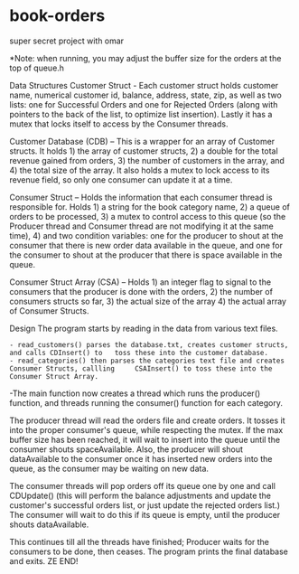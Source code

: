 book-orders
===========

super secret project with omar

*Note: when running, you may adjust the buffer size for the orders at the top of queue.h

Data Structures
Customer Struct - Each customer struct holds customer name, numerical customer id, balance, address, state, zip, as well as two lists: one for Successful Orders and one for Rejected Orders (along with pointers to the back of the list, to optimize list insertion). Lastly it has a mutex that locks itself to access by the Consumer threads. 

Customer Database (CDB) – This is a wrapper for an array of Customer structs. It holds 1) the array of customer structs, 2) a double for the total revenue gained from orders, 3) the number of customers in the array, and 4) the total size of the array. It also holds a mutex to lock access to its revenue field, so only one consumer can update it at a time.

Consumer Struct – Holds the information that each consumer thread is responsible for. Holds 1) a string for the book category name, 2) a queue of orders to be processed, 3) a mutex to control access to this queue (so the Producer thread and Consumer thread are not modifying it at the same time),  4) and two condition variables: one for the producer to shout at the consumer that there is new order data available in the queue, and one for the consumer to shout at the producer that there is space available in the queue.

Consumer Struct Array (CSA) – Holds 1) an integer flag to signal to the consumers that the producer is done with the orders, 2) the number of consumers structs so far, 3) the actual size of the array 4) the actual array of Consumer Structs.

Design
The program starts by reading in the data from various text files. 

	- read_customers() parses the database.txt, creates customer structs, and calls CDInsert() to 	toss these into the customer database. 
	- read_categories() then parses the categories text file and creates Consumer Structs, callling 	CSAInsert() to toss these into the Consumer Struct Array.

-The main function now creates a thread which runs the producer() function, and threads running the consumer() function for each category.

The producer thread will read the orders file and create orders. It tosses it into the proper consumer's queue, while respecting the mutex. If the max buffer size has been reached, it will wait to insert into the queue until the consumer shouts spaceAvailable. Also, the producer will shout dataAvailable to the consumer once it has inserted new orders into the queue, as the consumer may be waiting on new data.

The consumer threads will pop orders off its queue one by one and call CDUpdate() (this will perform the balance adjustments and update the customer's successful orders list, or just update the rejected orders list.) The consumer will wait to do this if its queue is empty, until the producer shouts dataAvailable.

This continues till all the threads have finished; Producer waits for the consumers to be done, then ceases. The program prints the final database and exits. ZE END!
